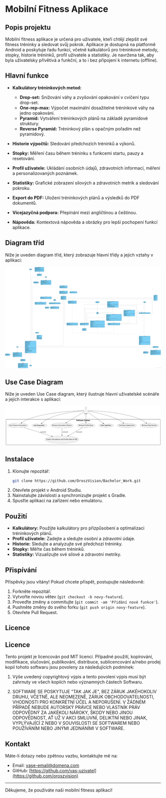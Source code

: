 # Mobilní Fitness Aplikace

## Popis projektu

Mobilní fitness aplikace je určená pro uživatele, kteří chtějí zlepšit své fitness tréninky a sledovat svůj pokrok. Aplikace je dostupná na platformě Android a poskytuje řadu funkcí, včetně kalkulátorů pro tréninkové metody, stopky, historie tréninků, profil uživatele a statistiky. Je navržena tak, aby byla uživatelsky přívětivá a funkční, a to i bez připojení k internetu (offline).

## Hlavní funkce

- **Kalkulátory tréninkových metod:**
  - **Drop-set:** Snižování váhy a zvyšování opakování v cvičení typu drop-set.
  - **One-rep-max:** Výpočet maximální dosažitelné tréninkové váhy na jedno opakování.
  - **Pyramid:** Vytváření tréninkových plánů na základě pyramidové struktury.
  - **Reverse Pyramid:** Tréninkový plán s opačným pořadím než pyramidový.

- **Historie výpočtů:** Sledování předchozích tréninků a výkonů.

- **Stopky:** Měření času během tréninku s funkcemi startu, pauzy a resetování.

- **Profil uživatele:** Ukládání osobních údajů, zdravotních informací, měření a personalizovaných poznámek.

- **Statistiky:** Grafické zobrazení silových a zdravotních metrik a sledování pokroku.

- **Export do PDF:** Uložení tréninkových plánů a výsledků do PDF dokumentů.

- **Vícejazyčná podpora:** Přepínání mezi angličtinou a češtinou.

- **Nápověda:** Kontextová nápověda a obrázky pro lepší pochopení funkcí aplikace.

## Diagram tříd

Níže je uveden diagram tříd, který zobrazuje hlavní třídy a jejich vztahy v aplikaci:

![Class Diagram](app/src/main/res/drawable/bachelor_work_class_diagram.png)

## Use Case Diagram

Níže je uveden Use Case diagram, který ilustruje hlavní uživatelské scénáře a jejich interakce s aplikací:

![UseCase Diagram](app/src/main/res/drawable/bachelor_work_use_case_diagram.png)

## Instalace

1. Klonujte repozitář:
    ```bash
    git clone https://github.com/OroszVision/Bachelor_Work.git
    ```
2. Otevřete projekt v Android Studiu.
3. Nainstalujte závislosti a synchronizujte projekt s Gradle.
4. Spusťte aplikaci na zařízení nebo emulátoru.

## Použití

- **Kalkulátory:** Použijte kalkulátory pro přizpůsobení a optimalizaci tréninkových plánů.
- **Profil uživatele:** Zadejte a sledujte osobní a zdravotní údaje.
- **Historie:** Sledujte a analyzujte své předchozí tréninky.
- **Stopky:** Měřte čas během tréninků.
- **Statistiky:** Vizualizujte své silové a zdravotní metriky.

## Přispívání

Příspěvky jsou vítány! Pokud chcete přispět, postupujte následovně:

1. Forkněte repozitář.
2. Vytvořte novou větev (`git checkout -b novy-feature`).
3. Proveďte změny a commitujte (`git commit -am 'Přidání nové funkce'`).
4. Pushněte změny do svého forku (`git push origin novy-feature`).
5. Otevřete Pull Request.

## Licence

## Licence

Tento projekt je licencován pod MIT licencí. Případné použití, kopírování, modifikace, slučování, publikování, distribuce, sublicencování a/nebo prodej kopií tohoto softwaru jsou povoleny za následujících podmínek:

1. Výše uvedený copyrightový výpis a tento povolení výpis musí být zahrnuty ve všech kopiích nebo významných částech Softwaru.

2. SOFTWARE SE POSKYTUJE "TAK JAK JE", BEZ ZÁRUK JAKÉHOKOLIV DRUHU, VČETNĚ, ALE NEOMEZENĚ, ZÁRUK OBCHODOVATELNOSTI, VHODNOSTI PRO KONKRÉTNÍ ÚČEL A NEPORUŠENÍ. V ŽÁDNÉM PŘÍPADĚ NEBUDE AUTORSKÝ PRÁVCE NEBO VLASTNÍK PRÁV ODPOVĚDNÝ ZA JAKÉKOLI NÁROKY, ŠKODY NEBO JINOU ODPOVĚDNOST, AŤ UŽ V AKCI SMLUVNÍ, DELIKTNÍ NEBO JINAK, VYPLÝVAJÍCÍ Z NEBO V SOUVISLOSTI SE SOFTWAREM NEBO POUŽÍVÁNÍM NEBO JINÝMI JEDNÁNÍMI V SOFTWARE.


## Kontakt

Máte-li dotazy nebo zpětnou vazbu, kontaktujte mě na:

- Email: [vase-email@domena.com](mailto:oroszvision@gmail.com)
- GitHub: [https://github.com/vas-uzivatel](https://github.com/oroszvision)

---

Děkujeme, že používáte naši mobilní fitness aplikaci!
